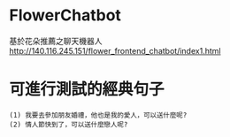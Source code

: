# FlowerChatbot
基於花朵推薦之聊天機器人 </br>
http://140.116.245.151/flower_frontend_chatbot/index1.html

# 可進行測試的經典句子
```
(1) 我要去參加朋友婚禮，他也是我的愛人，可以送什麼呢?
(2) 情人節快到了，可以送什麼戀人呢?
```
